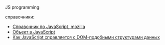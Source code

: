 JS programming

справочники:
- [Справочник по JavaScript, mozilla](https://developer.mozilla.org/ru/docs/Web/JavaScript/Reference)
- [Объект в JavaScript](https://habr.com/ru/companies/selectel/articles/939298/) 
- [Как JavaScript справляется с DOM-подобными структурами данных](https://habr.com/ru/articles/956542/)
